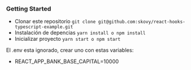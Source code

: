### Getting Started

- Clonar este repositorio `git clone git@github.com:skovy/react-hooks-typescript-example.git`
- Instalación de depencias `yarn install o npm install`
- Inicializar proyecto `yarn start o npm start`

El .env esta ignorado, crear uno con estas variables: 

- REACT_APP_BANK_BASE_CAPITAL=10000
